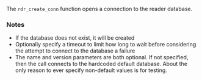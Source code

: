 The `rdr_create_conn` function opens a connection to the reader database.

### Notes

* If the database does not exist, it will be created
* Optionally specify a timeout to limit how long to wait before considering the attempt to connect to the database a failure
* The name and version parameters are both optional. If not specified, then the call connects to the hardcoded default database. About the only reason to ever specify non-default values is for testing.
